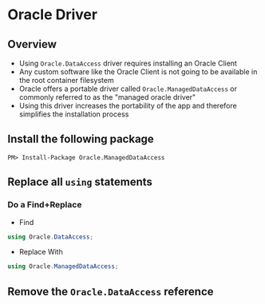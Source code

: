 # Oracle Driver

## Overview

* Using `Oracle.DataAccess` driver requires installing an Oracle Client
* Any custom software like the Oracle Client is not going to be available in the root container filesystem
* Oracle offers a portable driver called `Oracle.ManagedDataAccess` or commonly referred to as the "managed oracle driver"
* Using this driver increases the portability of the app and therefore simplifies the installation process

## Install the following package

```
PM> Install-Package Oracle.ManagedDataAccess
```

## Replace all `using` statements

### Do a Find+Replace

* Find
```csharp
using Oracle.DataAccess;
```

* Replace With
```csharp
using Oracle.ManagedDataAccess;
```

## Remove the `Oracle.DataAccess` reference